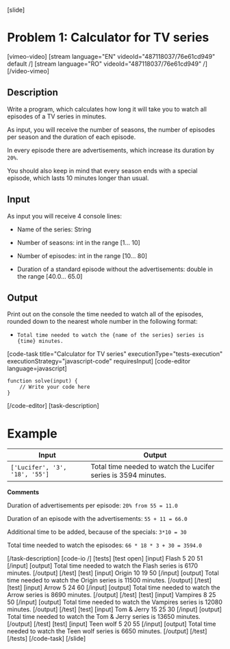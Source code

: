 [slide]
# Problem 1: Calculator for TV series

[vimeo-video]
[stream language="EN" videoId="487118037/76e61cd949" default /]
[stream language="RO" videoId="487118037/76e61cd949"  /]
[/video-vimeo]

## Description
Write a program, which calculates how long it will take you to watch all episodes of a TV series in minutes.

As input, you will receive the number of seasons, the number of episodes per season and the duration of each episode.

In every episode there are advertisements, which increase its duration by `20%`.

You should also keep in mind that every season ends with a special episode, which lasts 10 minutes longer than usual.

## Input
As input you will receive 4 console lines:

- Name of the series: String

- Number of seasons: int in the range \[1… 10\]

- Number of episodes: int in the range \[10… 80\]

- Duration of a standard episode without the advertisements: double in the range \[40.0… 65.0\]

## Output
Print out on the console the time needed to watch all of the episodes, rounded down to the nearest whole number in the following format:

- `Total time needed to watch the {name of the series} series is {time} minutes.`

[code-task title="Calculator for TV series" executionType="tests-execution" executionStrategy="javascript-code" requiresInput]
[code-editor language=javascript]
```
function solve(input) {
	// Write your code here
}
```
[/code-editor]
[task-description]

# Example
| **Input** | **Output** |
| --- | --- |
|`['Lucifer', '3', '18', '55']`| Total time needed to watch the Lucifer series is 3594 minutes.|

**Comments** 

Duration of advertisements per episode: `20% from 55 = 11.0`

Duration of an episode with the advertisements: `55 + 11 = 66.0`

Additional time to be added, because of the specials: `3*10 = 30`

Total time needed to watch the episodes: `66 * 18 * 3 + 30 = 3594.0` 

[/task-description]
[code-io /]
[tests]
[test open]
[input]
Flash
5
20
51
[/input]
[output]
Total time needed to watch the Flash series is 6170 minutes.
[/output]
[/test]
[test]
[input]
Origin
10
19
50
[/input]
[output]
Total time needed to watch the Origin series is 11500 minutes.
[/output]
[/test]
[test]
[input]
Arrow
5
24
60
[/input]
[output]
Total time needed to watch the Arrow series is 8690 minutes.
[/output]
[/test]
[test]
[input]
Vampires
8
25
50
[/input]
[output]
Total time needed to watch the Vampires series is 12080 minutes.
[/output]
[/test]
[test]
[input]
Tom & Jerry
15
25
30
[/input]
[output]
Total time needed to watch the Tom & Jerry series is 13650 minutes.
[/output]
[/test]
[test]
[input]
Teen wolf
5
20
55
[/input]
[output]
Total time needed to watch the Teen wolf series is 6650 minutes.
[/output]
[/test]
[/tests]
[/code-task]
[/slide]